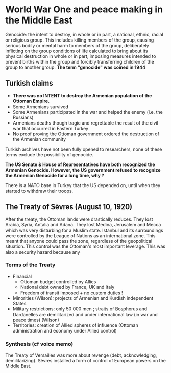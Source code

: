 
# World War One and peace making in the Middle East

Genocide: the intent to destroy, in whole or in part, a national, ethnic, racial or religious group.
This includes killing members of the group, causing serious bodily or mental harm to members of the group, deliberately inflicting on the group conditions of life calculated to bring about its physical destruction in whole or in part, imposing measures intended to prevent births within the group and forcibly transferring children of the group to another group. 
**The term "genocide" was coined in 1944**

## Turkish claims

* **There was no INTENT to destroy the Armenian population of the Ottoman Empire.**
* Some Armenians survived
* Some Armenians participated in the war and helped the enemy (i.e. the Russians)
* Armenians deaths though tragic and regrettable the result of the civil war that occurred in Eastern Turkey
* No proof proving the Ottoman government ordered the destruction of the Armenian community

Turkish archives have not been fully opened to researchers, none of these terms exclude the possibility of genocide. 

**The US Senate & House of Representatives have both recognized the Armenian Genocide. However, the US government refused to recognize the Armenian Genocide for a long time, why ?**

There is a NATO base in Turkey that the US depended on, until when they started to withdraw their troops. 

## The Treaty of Sèvres (August 10, 1920)

After the treaty, the Ottoman lands were drastically reduces. They lost Arabia, Syria, Antalia and Adana. They lost Medina, Jerusalem and Mecca which was very disturbing for a Muslim state. Istanbul and its surroundings were controlled by the League of Nations as an international zone. This meant that anyone could pass the zone, regardless of the geopolitical situation. This control was the Ottoman's most important leverage. This was also a security hazard because any 

### Terms of the Treaty

* Financial
	* Ottoman budget controlled by Allies
	* National debt owned by France, UK and Italy
	* Freedom of transit imposed + no custom duties !
* Minorities (Wilson): projects of Armenian and Kurdish independent States
* Military restrictions: only 50 000 men ; straits of Bosphorus and Dardanelles are demilitarized and under international law (in war and peace times) (Wilson)
* Territories: creation of Allied spheres of influence (Ottoman administration and economy under Allied control)

### Synthesis (cf voice memo)

The Treaty of Versailles was more about revenge (debt, acknowledging, demilitarizing). Sèvres installed a form of control of European powers on the Middle East. 
<!--stackedit_data:
eyJoaXN0b3J5IjpbLTE0Mjk4MjE4NjYsNjU0NjUxMzY2LC0zNz
E0NjQ1NjEsNzgxNDE2MzM0LC0xODIzODkxNzMzLC05MTMyNDgz
MTMsOTU2ODkzOTgzLDgzMDExNTAyMCwtNTczMzI4Nzk2XX0=
-->